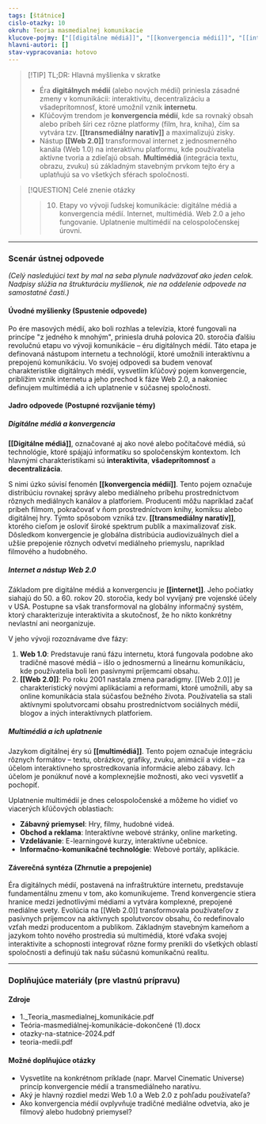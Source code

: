 ```yaml
---
tags: [štátnice]
cislo-otazky: 10
okruh: Teoria masmedialnej komunikacie
klucove-pojmy: ["[[digitálne médiá]]", "[[konvergencia médií]]", "[[internet]]", "[[multimédiá]]", "[[Web 2.0]]", "[[transmediálny naratív]]"]
hlavni-autori: []
stav-vypracovania: hotovo
---
```


> [!TIP] TL;DR: Hlavná myšlienka v skratke
> * Éra **digitálnych médií** (alebo nových médií) priniesla zásadné zmeny v komunikácii: interaktivitu, decentralizáciu a všadeprítomnosť, ktoré umožnil vznik **internetu**.
> * Kľúčovým trendom je **konvergencia médií**, kde sa rovnaký obsah alebo príbeh šíri cez rôzne platformy (film, hra, kniha), čím sa vytvára tzv. **[[transmediálny naratív]]** a maximalizujú zisky.
> * Nástup **[[Web 2.0]]** transformoval internet z jednosmerného kanála (Web 1.0) na interaktívnu platformu, kde používatelia aktívne tvoria a zdieľajú obsah. **Multimédiá** (integrácia textu, obrazu, zvuku) sú základným stavebným prvkom tejto éry a uplatňujú sa vo všetkých sférach spoločnosti.

> [!QUESTION] Celé znenie otázky
> > 10. Etapy vo vývoji ľudskej komunikácie: digitálne médiá a konvergencia médií. Internet, multimédiá. Web 2.0 a jeho fungovanie. Uplatnenie multimédií na celospoločenskej úrovni.

---
### Scenár ústnej odpovede

*(Celý nasledujúci text by mal na seba plynule nadväzovať ako jeden celok. Nadpisy slúžia na štrukturáciu myšlienok, nie na oddelenie odpovede na samostatné časti.)*

#### Úvodné myšlienky (Spustenie odpovede)

Po ére masových médií, ako boli rozhlas a televízia, ktoré fungovali na princípe "z jedného k mnohým", priniesla druhá polovica 20. storočia ďalšiu revolučnú etapu vo vývoji komunikácie – éru digitálnych médií. Táto etapa je definovaná nástupom internetu a technológií, ktoré umožnili interaktívnu a prepojenú komunikáciu. Vo svojej odpovedi sa budem venovať charakteristike digitálnych médií, vysvetlím kľúčový pojem konvergencie, priblížim vznik internetu a jeho prechod k fáze Web 2.0, a nakoniec definujem multimédiá a ich uplatnenie v súčasnej spoločnosti.

#### Jadro odpovede (Postupné rozvíjanie témy)

##### Digitálne médiá a konvergencia

**[[Digitálne médiá]]**, označované aj ako nové alebo počítačové médiá, sú technológie, ktoré spájajú informatiku so spoločenským kontextom. Ich hlavnými charakteristikami sú **interaktivita**, **všadeprítomnosť** a **decentralizácia**.

S nimi úzko súvisí fenomén **[[konvergencia médií]]**. Tento pojem označuje distribúciu rovnakej správy alebo mediálneho príbehu prostredníctvom rôznych mediálnych kanálov a platforiem. Producenti môžu napríklad začať príbeh filmom, pokračovať v ňom prostredníctvom knihy, komiksu alebo digitálnej hry. Týmto spôsobom vzniká tzv. **[[transmediálny naratív]]**, ktorého cieľom je osloviť široké spektrum publík a maximalizovať zisk. Dôsledkom konvergencie je globálna distribúcia audiovizuálnych diel a užšie prepojenie rôznych odvetví mediálneho priemyslu, napríklad filmového a hudobného.

##### Internet a nástup Web 2.0

Základom pre digitálne médiá a konvergenciu je **[[internet]]**. Jeho počiatky siahajú do 50. a 60. rokov 20. storočia, kedy bol vyvíjaný pre vojenské účely v USA. Postupne sa však transformoval na globálny informačný systém, ktorý charakterizuje interaktivita a skutočnosť, že ho nikto konkrétny nevlastní ani neorganizuje.

V jeho vývoji rozoznávame dve fázy:
1. **Web 1.0**: Predstavuje ranú fázu internetu, ktorá fungovala podobne ako tradičné masové médiá – išlo o jednosmernú a lineárnu komunikáciu, kde používatelia boli len pasívnymi príjemcami obsahu.
2. **[[Web 2.0]]**: Po roku 2001 nastala zmena paradigmy. [[Web 2.0]] je charakteristický novými aplikáciami a reformami, ktoré umožnili, aby sa online komunikácia stala súčasťou bežného života. Používatelia sa stali aktívnymi spolutvorcami obsahu prostredníctvom sociálnych médií, blogov a iných interaktívnych platforiem.

##### Multimédiá a ich uplatnenie

Jazykom digitálnej éry sú **[[multimédiá]]**. Tento pojem označuje integráciu rôznych formátov – textu, obrázkov, grafiky, zvuku, animácií a videa – za účelom interaktívneho sprostredkovania informácie alebo zábavy. Ich účelom je ponúknuť nové a komplexnejšie možnosti, ako veci vysvetliť a pochopiť.

Uplatnenie multimédií je dnes celospoločenské a môžeme ho vidieť vo viacerých kľúčových oblastiach:
* **Zábavný priemysel**: Hry, filmy, hudobné videá.
* **Obchod a reklama**: Interaktívne webové stránky, online marketing.
* **Vzdelávanie**: E-learningové kurzy, interaktívne učebnice.
* **Informačno-komunikačné technológie**: Webové portály, aplikácie.

#### Záverečná syntéza (Zhrnutie a prepojenie)

Éra digitálnych médií, postavená na infraštruktúre internetu, predstavuje fundamentálnu zmenu v tom, ako komunikujeme. Trend konvergencie stiera hranice medzi jednotlivými médiami a vytvára komplexné, prepojené mediálne svety. Evolúcia na [[Web 2.0]] transformovala používateľov z pasívnych príjemcov na aktívnych spolutvorcov obsahu, čo redefinovalo vzťah medzi producentom a publikom. Základným stavebným kameňom a jazykom tohto nového prostredia sú multimédiá, ktoré vďaka svojej interaktivite a schopnosti integrovať rôzne formy prenikli do všetkých oblastí spoločnosti a definujú tak našu súčasnú komunikačnú realitu.

---

### Doplňujúce materiály (pre vlastnú prípravu)

#### Zdroje
* 1._Teoria_masmedialnej_komunikácie.pdf
* Teória-masmediálnej-komunikácie-dokončené (1).docx
* otazky-na-statnice-2024.pdf
* teoria-medii.pdf

#### Možné doplňujúce otázky
* Vysvetlite na konkrétnom príklade (napr. Marvel Cinematic Universe) princíp konvergencie médií a transmediálneho naratívu.
* Aký je hlavný rozdiel medzi Web 1.0 a Web 2.0 z pohľadu používateľa?
* Ako konvergencia médií ovplyvňuje tradičné mediálne odvetvia, ako je filmový alebo hudobný priemysel?
